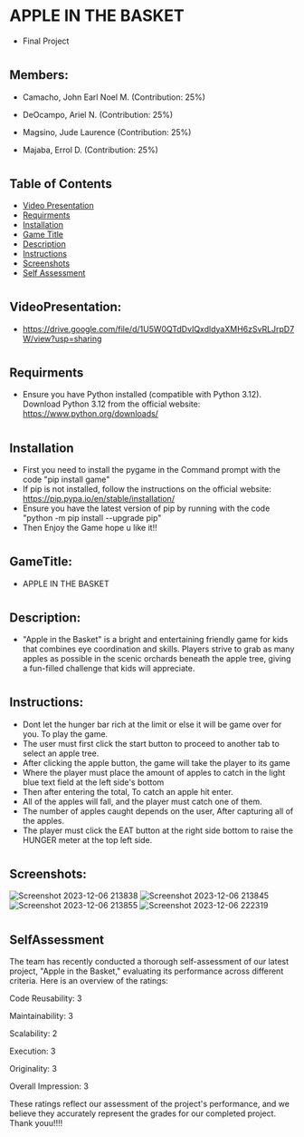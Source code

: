 # APPLE IN THE BASKET
- Final Project

#
## Members:

- Camacho, John Earl Noel M.
  (Contribution: 25%)

- DeOcampo, Ariel N.
  (Contribution: 25%)

- Magsino, Jude Laurence
  (Contribution: 25%)

- Majaba, Errol D.
  (Contribution: 25%)

#
## Table of Contents
- [Video Presentation](#VideoPresentation)
- [Requirments](#Requirments)
- [Installation](#Installation)
- [Game Title](#GameTitle)
- [Description](#Description) 
- [Instructions](#Instructions) 
- [Screenshots](#Screenshots)
- [Self Assessment](#SelfAssessment)



#
## VideoPresentation:

- https://drive.google.com/file/d/1U5W0QTdDvIQxdldyaXMH6zSvRLJrpD7W/view?usp=sharing

#
## Requirments
- Ensure you have Python installed (compatible with Python 3.12). Download Python 3.12 from the official website:     
  https://www.python.org/downloads/

#
## Installation
- First you need to install the pygame in the Command prompt with the code "pip install game"
- If pip is not installed, follow the instructions on the official website: https://pip.pypa.io/en/stable/installation/
- Ensure you have the latest version of pip by running with the code "python -m pip install --upgrade pip"
- Then Enjoy the Game hope u like it!!


#
## GameTitle: 

- APPLE IN THE BASKET

#
## Description:
- "Apple in the Basket" is a bright and entertaining friendly game for kids that combines eye coordination and skills. Players strive to grab as many apples as possible in the scenic       orchards beneath the apple tree, giving a fun-filled challenge that kids will appreciate.


#
## Instructions:
- Dont let the hunger bar rich at the limit or else it will be game over for you. To play the game. 
- The user must first click the start button to proceed to another tab to select an apple tree. 
- After clicking the apple button, the game will take the player to its game
- Where the player must place the amount of apples to catch in the light blue text field at the left side's bottom 
- Then after entering the total, To catch an apple hit enter.
- All of the apples will fall, and the player must catch one of them.
- The number of apples caught depends   on the user, After capturing all of the apples.
- The player must click the EAT button at the right side bottom to raise the HUNGER meter at the top left side.


#
## Screenshots:
  ![Screenshot 2023-12-06 213838](https://github.com/Errol26/Project/assets/153089453/b8f7f0db-57f2-40da-9192-ad6132045de1)
  ![Screenshot 2023-12-06 213845](https://github.com/Errol26/Project/assets/153089453/e2567ca0-8697-4ec4-b349-93564cade0cc)
  ![Screenshot 2023-12-06 213855](https://github.com/Errol26/Project/assets/153089453/b7cdf98f-bd0a-48d2-960c-d95b4a3f4640)
  ![Screenshot 2023-12-06 222319](https://github.com/Errol26/Project/assets/153089453/6ade4807-bf20-469a-9158-e4c402b24f93)

#
## SelfAssessment
The team has recently conducted a thorough self-assessment of our latest project, "Apple in the Basket," evaluating its performance across different criteria. Here is an overview of the ratings:

Code Reusability: 3

Maintainability: 3

Scalability: 2

Execution: 3

Originality: 3

Overall Impression: 3


These ratings reflect our assessment of the project's performance, and we believe they accurately represent the grades for our completed project. Thank youu!!!!
